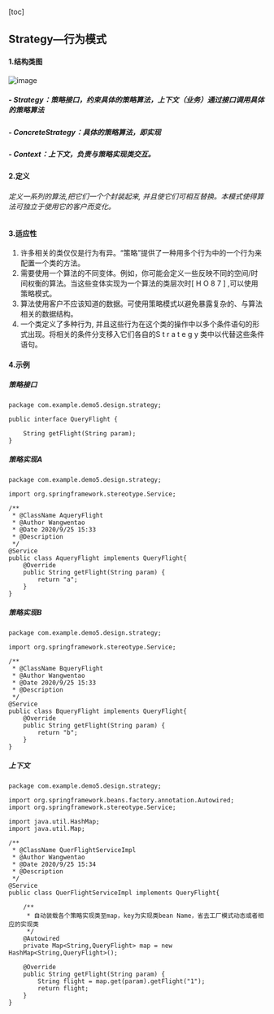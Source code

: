 [toc]

## Strategy—行为模式

#### 1.结构类图

![image](http://note.youdao.com/yws/public/resource/c5be5802daf0385d18fbdfde57d959e9/xmlnote/961361880AE14B9A816824850718E902/7833)
##### - Strategy：策略接口，约束具体的策略算法，上下文（业务）通过接口调用具体的策略算法
##### - ConcreteStrategy：具体的策略算法，即实现
##### - Context：上下文，负责与策略实现类交互。


#### 2.定义
###### 定义一系列的算法,把它们一个个封装起来, 并且使它们可相互替换。本模式使得算法可独立于使用它的客户而变化。

#### 3.适应性
1. 许多相关的类仅仅是行为有异。“策略”提供了一种用多个行为中的一个行为来配置一个类的方法。 
1. 需要使用一个算法的不同变体。例如，你可能会定义一些反映不同的空间/时间权衡的算法。当这些变体实现为一个算法的类层次时[ H O 8 7 ] ,可以使用策略模式。 
1. 算法使用客户不应该知道的数据。可使用策略模式以避免暴露复杂的、与算法相关的数据结构。 
1. 一个类定义了多种行为, 并且这些行为在这个类的操作中以多个条件语句的形式出现。将相关的条件分支移入它们各自的S t r a t e g y 类中以代替这些条件语句。 

#### 4.示例
##### 策略接口

```
package com.example.demo5.design.strategy;

public interface QueryFlight {

    String getFlight(String param);
}

```

##### 策略实现A

```
package com.example.demo5.design.strategy;

import org.springframework.stereotype.Service;

/**
 * @ClassName AqueryFlight
 * @Author Wangwentao
 * @Date 2020/9/25 15:33
 * @Description
 */
@Service
public class AqueryFlight implements QueryFlight{
    @Override
    public String getFlight(String param) {
        return "a";
    }
}

```

##### 策略实现B

```
package com.example.demo5.design.strategy;

import org.springframework.stereotype.Service;

/**
 * @ClassName BqueryFlight
 * @Author Wangwentao
 * @Date 2020/9/25 15:33
 * @Description
 */
@Service
public class BqueryFlight implements QueryFlight{
    @Override
    public String getFlight(String param) {
        return "b";
    }
}

```

##### 上下文

```
package com.example.demo5.design.strategy;

import org.springframework.beans.factory.annotation.Autowired;
import org.springframework.stereotype.Service;

import java.util.HashMap;
import java.util.Map;

/**
 * @ClassName QuerFlightServiceImpl
 * @Author Wangwentao
 * @Date 2020/9/25 15:34
 * @Description
 */
@Service
public class QuerFlightServiceImpl implements QueryFlight{

    /**
     * 自动装载各个策略实现类至map，key为实现类bean Name，省去工厂模式动态或者相应的实现类
     */
    @Autowired
    private Map<String,QueryFlight> map = new HashMap<String,QueryFlight>();

    @Override
    public String getFlight(String param) {
        String flight = map.get(param).getFlight("1");
        return flight;
    }
}

```
